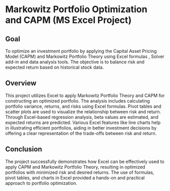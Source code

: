 # Markowitz Portfolio Optimization and CAPM (MS Excel Project)

## Goal
To optimize an investment portfolio by applying the Capital Asset Pricing Model (CAPM) and Markowitz Portfolio Theory using Excel formulas , Solver add-in and data analysis tools. The objective is to balance risk and expected return based on historical stock data.

## Overview
This project utilizes Excel to apply Markowitz Portfolio Theory and CAPM for constructing an optimized portfolio. The analysis includes calculating portfolio variance, returns, and risks using Excel formulas. Pivot tables  and scatter plots are used to visualize the relationship between risk and return. Through Excel-based regression analysis, beta values are estimated, and expected returns are predicted. Various Excel features like line charts help in illustrating efficient portfolios, aiding in better investment decisions by offering a clear representation of the trade-offs between risk and return.

## Conclusion
The project successfully demonstrates how Excel can be effectively used to apply CAPM and Markowitz Portfolio Theory, resulting in optimized portfolios with minimized risk and desired returns. The use of formulas, pivot tables, and charts in Excel provided a hands-on and practical approach to portfolio optimization.
